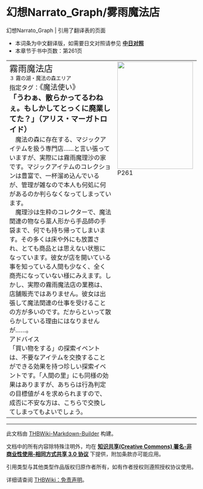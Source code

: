 # 幻想Narrato_Graph/雾雨魔法店

<!-- source html: G:\repos\THBWiki-Markdown-Builder\THBWikiMarkdown\Temp\main\b\b0\ns0%3A%E5%B9%BB%E6%83%B3Narrato_Graph%2F%E9%9B%BE%E9%9B%A8%E9%AD%94%E6%B3%95%E5%BA%97.html -->

幻想Narrato_Graph | 引用了翻译表的页面

- 本词条为中文翻译版，如需要日文对照请参见 **[中日对照](./幻想Narrato_Graph-雾雨魔法店-中日对照.md)** 
- 本章节于书中页数：第261页

  
  

  


<table><tbody><tr align="left" valign="top"><td style="min-width:200px;"><div class="tt-jah tt-type-setting" lang="ja"><div class="poem"><big><big>霧雨魔法店</big></big></div></div><div class="tt-ja tt-type-setting" lang="ja"><div class="poem"><small>３ 霧の湖・魔法の森エリア</small></div></div><div class="tt-ja tt-type-setting" lang="ja"><div class="poem">指定タグ：<big>《魔法使い》</big></div></div><div class="tt-ja tt-type-setting" lang="ja"><div class="poem"><big><b>「うわぁ、散らかってるわねぇ。もしかしてとっくに廃業してた？」（アリス・マーガトロイド）</b></big></div></div><div class="tt-ja tt-type-setting" lang="ja"><div class="poem">　魔法の森に存在する、マジックアイテムを扱う専門店……と言い張っていますが、実際には霧雨魔理沙の家です。マジックアイテムのコレクションは豊富で、一杯溜め込んでいるが、管理が雑なので本人も何処に何があるのか判らなくなってしまっています。<br>　魔理沙は生粋のコレクターで、魔法関連の物なら藁人形から手品師の手袋まで、何でも持ち帰ってしまいます。その多くは床や外にも放置され、とても商品とは思えない状態になっています。彼女が店を開いている事を知っている人間も少なく、全く商売になっていない様にみえます。しかし、実際の霧雨魔法店の業務は、店舗販売ではありません。彼女は出張して魔法関連の仕事を受けることの方が多いのです。だからといって散らかしている理由にはなりませんが……。</div></div><div class="tt-jah tt-type-setting" lang="ja"><div class="poem">アドバイス</div></div><div class="tt-ja tt-type-setting" lang="ja"><div class="poem">「買い物をする」の探索イベントは、不要なアイテムを交換することができる効果を持つ珍しい探索イベントです。「人間の里」にも同様の効果はありますが、あちらは行為判定の目標値が４を求められますので、成否に不安な方は、こちらで交換してしまってもよいでしょう。</div></div></td><td width="200px"><div class="thumb tleft"><div class="thumbinner" style="width:202px;"><a href="./文件-幻想Narrato_Graph（雾雨魔法店）.jpg.md" class="image"><img alt="" src="https://upload.thwiki.cc/thumb/a/a9/%E5%B9%BB%E6%83%B3Narrato_Graph%EF%BC%88%E9%9B%BE%E9%9B%A8%E9%AD%94%E6%B3%95%E5%BA%97%EF%BC%89.jpg/200px-%E5%B9%BB%E6%83%B3Narrato_Graph%EF%BC%88%E9%9B%BE%E9%9B%A8%E9%AD%94%E6%B3%95%E5%BA%97%EF%BC%89.jpg" decoding="async" loading="lazy" width="200" height="284" class="thumbimage" srcset="https://upload.thwiki.cc/thumb/a/a9/%E5%B9%BB%E6%83%B3Narrato_Graph%EF%BC%88%E9%9B%BE%E9%9B%A8%E9%AD%94%E6%B3%95%E5%BA%97%EF%BC%89.jpg/300px-%E5%B9%BB%E6%83%B3Narrato_Graph%EF%BC%88%E9%9B%BE%E9%9B%A8%E9%AD%94%E6%B3%95%E5%BA%97%EF%BC%89.jpg 1.5x, https://upload.thwiki.cc/thumb/a/a9/%E5%B9%BB%E6%83%B3Narrato_Graph%EF%BC%88%E9%9B%BE%E9%9B%A8%E9%AD%94%E6%B3%95%E5%BA%97%EF%BC%89.jpg/400px-%E5%B9%BB%E6%83%B3Narrato_Graph%EF%BC%88%E9%9B%BE%E9%9B%A8%E9%AD%94%E6%B3%95%E5%BA%97%EF%BC%89.jpg 2x" data-file-width="1444" data-file-height="2048"></a>  <div class="thumbcaption"><div class="magnify"><a href="./文件-幻想Narrato_Graph（雾雨魔法店）.jpg.md" class="internal" title="放大"></a></div>P261</div></div></div></td></tr></tbody></table>






---

此文档由 [THBWiki-Markdown-Builder](https://github.com/Delsin-Yu/THBWiki-Markdown-Builder) 构建。

文档中的所有内容除特殊注明外，均在 [**知识共享(Creative Commons) 署名-非商业性使用-相同方式共享 3.0 协议**](https://creativecommons.org/licenses/by-sa/3.0/deed.zh-hans) 下提供，附加条款亦可能应用。

引用类型与其他类型作品版权归原作者所有，如有作者授权则遵照授权协议使用。

详细请查阅 [THBWiki：免责声明](https://thbwiki.cc/THBWiki:%E5%85%8D%E8%B4%A3%E5%A3%B0%E6%98%8E)。

